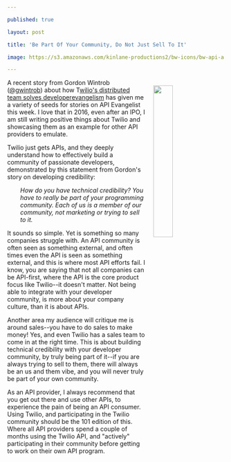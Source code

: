 ---
published: true
layout: post
title: 'Be Part Of Your Community, Do Not Just Sell To It'
image: https://s3.amazonaws.com/kinlane-productions2/bw-icons/bw-api-a.png
---

<p><img style="padding: 15px;" src="https://s3.amazonaws.com/kinlane-productions2/bw-icons/bw-community-join.png" alt="" width="30%" align="right" />
<p>A recent story&nbsp;from Gordon Wintrob (<a href="https://twitter.com/gwintrob">@gwintrob</a>) about how T<a href="https://getputpost.co/how-twilios-distributed-team-solves-developer-evangelism-c6bdb1a19212#.wmhz62h57">wilio's distributed team solves developer</a><a href="https://getputpost.co/how-twilios-distributed-team-solves-developer-evangelism-c6bdb1a19212#.wmhz62h57">evangelism</a>&nbsp;has given me a variety of seeds for stories on API Evangelist this week. I love that in 2016, even after an IPO, I am still writing positive things about Twilio and showcasing them as an example for other API providers to emulate.
<p>Twilio just gets APIs, and they deeply understand how to effectively build a community of passionate developers, demonstrated by this statement from Gordon's story on developing credibility:
<p style="padding-left: 30px;"><em>How do you have technical credibility? You have to really be part of your programming community. Each of us is a member of our community, not marketing or trying to sell to it.</em>
<p>It sounds so simple. Yet is something so many companies struggle with. An API community is often seen as something external, and often times even the API is seen as something external, and this is where most API efforts fail. I know, you are saying that not all companies can be API-first, where the API is the core product focus like Twilio--it doesn't matter. Not being able to integrate with your developer community, is more about your company culture, than it is about APIs.
<p>Another area my audience will critique me is around sales--you have to do sales to make money! Yes, and even Twilio has a sales team to come in at the right time. This is about building technical credibility with your developer community, by truly being part of it--if you are always trying to sell to them, there will always be an us and them vibe, and you will never truly be part of your own community.
<p>As an API provider, I always recommend that you get out there and use other APIs, to experience the pain of being an API consumer. Using Twilio, and participating in the Twilio community should be the 101 edition of this. Where all API providers spend a couple of months using the Twilio API, and "actively" participating in their community before getting to work on their own API program.


